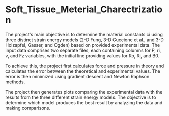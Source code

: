 # Soft_Tissue_Meterial_Charectrization

The project's main objective is to determine the material constants ci using three distinct strain energy models (2-D Fung, 3-D Guccione et al., and 3-D Holzapfel, Gasser, and Ogden) based on provided experimental data. The input data comprises two separate files, each containing columns for P, ri, v, and Fz variables, with the initial line providing values for Ro, Ri, and B0.

To achieve this, the project first calculates force and pressure in theory and calculates the error between the theoretical and experimental values. The error is then minimized using gradient descent and Newton Raphson methods.

The project then generates plots comparing the experimental data with the results from the three different strain energy models. The objective is to determine which model produces the best result by analyzing the data and making comparisons.
